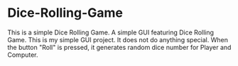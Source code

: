 # Dice-Rolling-Game
This is a simple Dice Rolling Game.
A simple GUI featuring Dice Rolling Game.
This is my simple GUI project. It does not do anything special. When the button "Roll" is pressed, it generates random dice number for Player and Computer.
